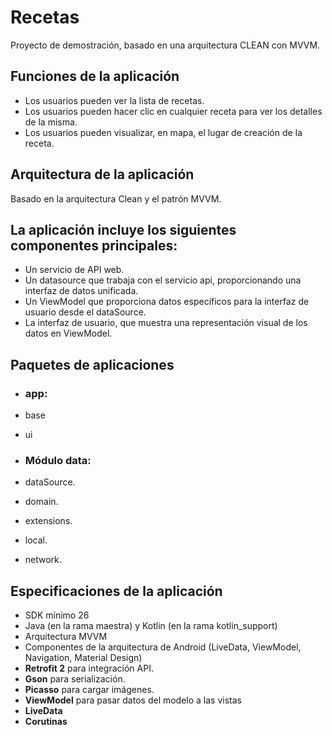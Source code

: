 # Recetas
Proyecto de demostración, basado en una arquitectura CLEAN con MVVM.

## Funciones de la aplicación

- Los usuarios pueden ver la lista de recetas.
- Los usuarios pueden hacer clic en cualquier receta para ver los detalles de la misma.
- Los usuarios pueden visualizar, en mapa, el lugar de creación de la receta.

## Arquitectura de la aplicación
Basado en la arquitectura Clean y el patrón MVVM.

## La aplicación incluye los siguientes componentes principales:
- Un servicio de API web.
- Un datasource que trabaja con el servicio api, proporcionando una interfaz de datos unificada.
- Un ViewModel que proporciona datos específicos para la interfaz de usuario desde el dataSource.
- La interfaz de usuario, que muestra una representación visual de los datos en ViewModel.

## Paquetes de aplicaciones
- ### app:
- base
- ui

- ### Módulo data:
- dataSource.
- domain.
- extensions.
- local.
- network.

## Especificaciones de la aplicación
- SDK mínimo 26
- Java (en la rama maestra) y Kotlin (en la rama kotlin_support)
- Arquitectura MVVM
- Componentes de la arquitectura de Android (LiveData, ViewModel, Navigation, Material Design)
- **Retrofit 2** para integración API.
- **Gson** para serialización.
- **Picasso** para cargar imágenes.
- **ViewModel** para pasar datos del modelo a las vistas
- **LiveData**
- **Corutinas**
